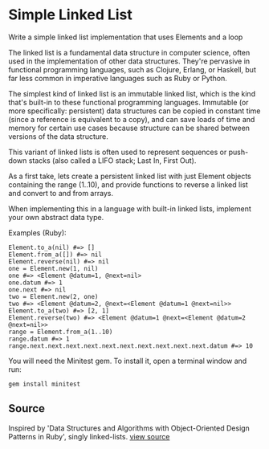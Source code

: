 # Simple Linked List

Write a simple linked list implementation that uses Elements and a loop

The linked list is a fundamental data structure in computer science,
often used in the implementation of other data structures. They're
pervasive in functional programming languages, such as Clojure, Erlang,
or Haskell, but far less common in imperative languages such as Ruby or
Python.

The simplest kind of linked list is an immutable linked list, which is
the kind that's built-in to these functional programming languages.
Immutable (or more specifically: persistent) data structures can be
copied in constant time (since a reference is equivalent to a copy), and
can save loads of time and memory for certain use cases because
structure can be shared between versions of the data structure.

This variant of linked lists is often used to represent sequences or
push-down stacks (also called a LIFO stack; Last In, First Out).

As a first take, lets create a persistent linked list with just Element
objects containing the range (1..10), and provide functions to reverse a
linked list and convert to and from arrays.

When implementing this in a language with built-in linked lists,
implement your own abstract data type.

Examples (Ruby):

    Element.to_a(nil) #=> []
    Element.from_a([]) #=> nil
    Element.reverse(nil) #=> nil
    one = Element.new(1, nil)
    one #=> <Element @datum=1, @next=nil>
    one.datum #=> 1
    one.next #=> nil
    two = Element.new(2, one)
    two #=> <Element @datum=2, @next=<Element @datum=1 @next=nil>>
    Element.to_a(two) #=> [2, 1]
    Element.reverse(two) #=> <Element @datum=1 @next=<Element @datum=2 @next=nil>>
    range = Element.from_a(1..10)
    range.datum #=> 1
    range.next.next.next.next.next.next.next.next.next.next.datum #=> 10

You will need the Minitest gem. To install it, open a
terminal window and run:

    gem install minitest

## Source

Inspired by 'Data Structures and Algorithms with Object-Oriented Design Patterns in Ruby', singly linked-lists. [view source](http://www.brpreiss.com/books/opus8/html/page96.html#SECTION004300000000000000000)
